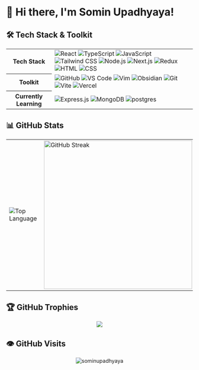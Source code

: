 # 👋 Hi there, I'm Somin Upadhyaya!

<!--
## 📫 Connect with me

<p align="center">
  <a href="https://www.linkedin.com/in" target="_blank">
     <img src="https://img.shields.io/badge/LinkedIn-0A66C2?style=for-the-badge&logo=linkedin&logoColor=white" alt="LinkedIn" />
  </a>
  <a href="https://www.instagram.com/" target="_blank">
     <img src="https://img.shields.io/badge/Instagram-E4405F?style=for-the-badge&logo=instagram&logoColor=white" alt="Instagram" />
  </a>
</p>
-->

## 🛠️ Tech Stack & Toolkit

<table align="center">
  <tr>
    <th align="center">Tech Stack</th>
    <td>
      <img src="https://skillicons.dev/icons?i=react" title="React" />
      <img src="https://skillicons.dev/icons?i=ts" title="TypeScript" />
      <img src="https://skillicons.dev/icons?i=js" title="JavaScript" />
      <img src="https://skillicons.dev/icons?i=tailwind" title="Tailwind CSS" />
      <img src="https://skillicons.dev/icons?i=nodejs" title="Node.js" />
      <img src="https://skillicons.dev/icons?i=nextjs" title="Next.js" />
      <img src="https://skillicons.dev/icons?i=redux" title="Redux" />
      <img src="https://skillicons.dev/icons?i=html" title="HTML" />
      <img src="https://skillicons.dev/icons?i=css" title="CSS" />
    </td>
  </tr>
  <tr>
    <th align="center">Toolkit</th>
    <td>
      <img src="https://skillicons.dev/icons?i=github" title="GitHub" />
      <img src="https://skillicons.dev/icons?i=vscode" title="VS Code" />
      <img src="https://skillicons.dev/icons?i=vim" title="Vim" />
      <img src="https://skillicons.dev/icons?i=obsidian" title="Obsidian" />
      <img src="https://skillicons.dev/icons?i=git" title="Git" />
      <img src="https://skillicons.dev/icons?i=vite" title="Vite" />
      <img src="https://skillicons.dev/icons?i=vercel" title="Vercel" /
      <img src="https://skillicons.dev/icons?i=gitlab" title="GitLab" />
    </td>
  </tr>
  <tr>
    <th align="center">Currently Learning</th>
    <td>
      <img src="https://skillicons.dev/icons?i=express" title="Express.js" />
      <img src="https://skillicons.dev/icons?i=mongo" title="MongoDB" />
      <img src="https://skillicons.dev/icons?i=postgres" title="postgres" />
    </td>
  </tr>
</table>

## 📊 GitHub Stats

<table align="center">
  <tr>
    <td>
     <img align="left" src="https://github-readme-stats.vercel.app/api/top-langs?username=sominupadhyaya&show_icons=true&locale=en&layout=compact&theme=dark" alt="Top Language" />
    </td>
    <td>
      <img src="https://github-readme-streak-stats.herokuapp.com?user=sominupadhyaya&theme=dark&exclude_days=Sat" alt="GitHub Streak" width="400px"/>
    </td>
  </tr>
</table>

## 🏆 GitHub Trophies
<p align="center">
  <img src="https://github-profile-trophy.vercel.app/?username=sominupadhyaya&theme=radical&no-frame=true&row=1&column=7"/>
</p>

## 👁️ GitHub Visits
<p align="center">
    <img src="https://count.getloli.com/get/@sominupadhyaya?theme=rule34" alt="sominupadhyaya" />
</p>
